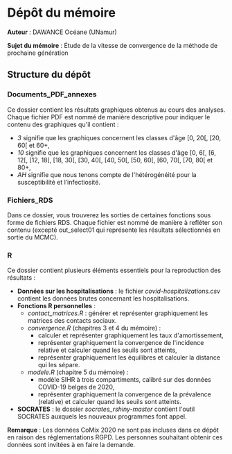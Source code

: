 # Dépôt du mémoire

__Auteur__ : DAWANCE Océane (UNamur)

__Sujet du mémoire__ : Étude de la vitesse de convergence de la méthode de prochaine génération

## Structure du dépôt

### Documents_PDF_annexes

Ce dossier contient les résultats graphiques obtenus au cours des analyses.
Chaque fichier PDF est nommé de manière descriptive pour indiquer le contenu des graphiques qu'il contient :
* *3* signifie que les graphiques concernent les classes d'âge [0, 20[, [20, 60[ et 60+,
* *10* signifie que les graphiques concernent les classes d'âge [0, 6[, [6, 12[, [12, 18[, [18, 30[, [30, 40[, [40, 50[, [50, 60[,
[60, 70[, [70, 80[ et 80+,
* *AH* signifie que nous tenons compte de l'hétérogénéité pour la susceptibilité et l’infectiosité.

### Fichiers_RDS

Dans ce dossier, vous trouverez les sorties de certaines fonctions sous forme de fichiers RDS.
Chaque fichier est nommé de manière à refléter son contenu (excepté out_select01 qui représente les résultats sélectionnés en sortie du MCMC).

### R

Ce dossier contient plusieurs éléments essentiels pour la reproduction des résultats :
* __Données sur les hospitalisations__ : le fichier *covid-hospitalizations.csv* contient les données brutes concernant les hospitalisations.
* __Fonctions R personnelles__ :
    * *contact_matrices.R* : générer et représenter graphiquement les matrices des contacts sociaux.
    * *convergence.R* (chapitres 3 et 4 du mémoire) :
        * calculer et représenter graphiquement les taux d'amortissement,
        * représenter graphiquement la convergence de l'incidence relative et calculer quand les seuils sont atteints,
        * représenter graphiquement les équilibres et calculer la distance qui les sépare.
    * *modele.R* (chapitre 5 du mémoire) :
        * modèle SIHR à trois compartiments, calibré sur des données COVID-19 belges de 2020,
        * représenter graphiquement la convergence de la prévalence (relative) et calculer quand les seuils sont atteints.
* __SOCRATES__ : le dossier *socrates_rshiny-master* contient l'outil SOCRATES auxquels les nouveaux programmes font appel.

__Remarque__ : Les données CoMix 2020 ne sont pas incluses dans ce dépôt en raison des réglementations RGPD. Les personnes souhaitant obtenir ces données sont invitées à en faire la demande.
